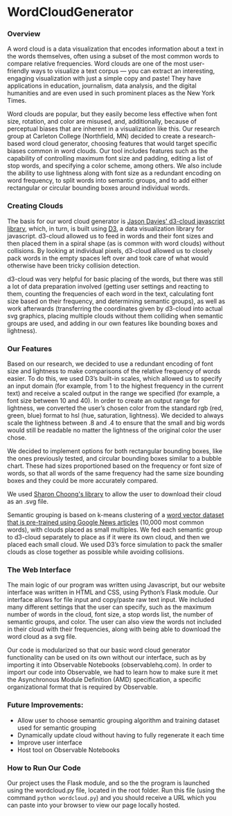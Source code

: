 # WordCloudGenerator

### Overview
A word cloud is a data visualization that encodes information about a text in the words themselves, often using a subset of the most common words to compare relative frequencies. Word clouds are one of the most user-friendly ways to visualize a text corpus — you can extract an interesting, engaging visualization with just a simple copy and paste! They have applications in education, journalism, data analysis, and the digital humanities and are even used in such prominent places as the New York Times. 

Word clouds are popular, but they easily become less effective when font size, rotation, and color are misused, and, additionally, because of perceptual biases that are inherent in a visualization like this. Our research group at Carleton College (Northfield, MN) decided to create a research-based word cloud generator, choosing features that would target specific biases common in word clouds. Our tool includes features such as the capability of controlling maximum font size and padding, editing a list of stop words, and specifying a color scheme, among others. We also include the ability to use lightness along with font size as a redundant encoding on word frequency, to split words into semantic groups, and to add either rectangular or circular bounding boxes around individual words.

### Creating Clouds

The basis for our word cloud generator is [Jason Davies' d3-cloud javascript library](https://github.com/jasondavies/d3-cloud), which, in turn, is built using [D3](https://d3js.org/), a data visualization library for javascript. d3-cloud allowed us to feed in words and their font sizes and then placed them in a spiral shape (as is common with word clouds) without collisions. By looking at individual pixels, d3-cloud allowed us to closely pack words in the empty spaces left over and took care of what would otherwise have been tricky collision detection.

d3-cloud was very helpful for basic placing of the words, but there was still a lot of data preparation involved (getting user settings and reacting to them, counting the frequencies of each word in the text, calculating font size based on their frequency, and determining semantic groups), as well as work afterwards (transferring the coordinates given by d3-cloud into actual svg graphics, placing multiple clouds without them colliding when semantic groups are used, and adding in our own features like bounding boxes and lightness).

### Our Features

Based on our research, we decided to use a redundant encoding of font size and lightness to make comparisons of the relative frequency of words easier. To do this, we used D3’s built-in scales, which allowed us to specify an input domain (for example, from 1 to the highest frequency in the current text) and receive a scaled output in the range we specified (for example, a font size between 10 and 40). In order to create an output range for lightness, we converted the user’s chosen color from the standard rgb (red, green, blue) format to hsl (hue, saturation, lightness). We decided to always scale the lightness between .8 and .4 to ensure that the small and big words would still be readable no matter the lightness of the original color the user chose.

We decided to implement options for both rectangular bounding boxes, like the ones previously tested, and circular bounding boxes similar to a bubble chart. These had sizes proportioned based on the frequency or font size of words, so that all words of the same frequency had the same size bounding boxes and they could be more accurately compared.

We used [Sharon Choong's library](https://github.com/sharonchoong/svg-exportJS) to allow the user to download their cloud as an .svg file.

Semantic grouping is based on k-means clustering of a [word vector dataset that is pre-trained using Google News articles](https://github.com/stevemacn/kmeans) (10,000 most common words), with clouds placed as small multiples. We fed each semantic group to d3-cloud separately to place as if it were its own cloud, and then we placed each small cloud. We used D3’s force simulation to pack the smaller clouds as close together as possible while avoiding collisions. 

### The Web Interface

The main logic of our program was written using Javascript, but our website interface was written in HTML and CSS, using Python’s Flask module. Our interface allows for file input and copy/paste raw text input. We included many different settings that the user can specify, such as the maximum number of words in the cloud, font size, a stop words list, the number of semantic groups, and color. The user can also view the words not included in their cloud with their frequencies, along with being able to download the word cloud as a svg file.

Our code is modularized so that our basic word cloud generator functionality can be used on its own without our interface, such as by importing it into Observable Notebooks (observablehq.com). In order to import our code into Observable, we had to learn how to make sure it met the Asynchronous Module Definition (AMD) specification, a specific organizational format that is required by Observable.

### Future Improvements:
- Allow user to choose semantic grouping algorithm and training dataset used for semantic grouping
- Dynamically update cloud without having to fully regenerate it each time
- Improve user interface
- Host tool on Observable Notebooks

### How to Run Our Code

Our project uses the Flask module, and so the the program is launched using the wordcloud.py file, located in the root folder. Run this file (using the command `python wordcloud.py`) and you should receive a URL which you can paste into your browser to view our page locally hosted.
